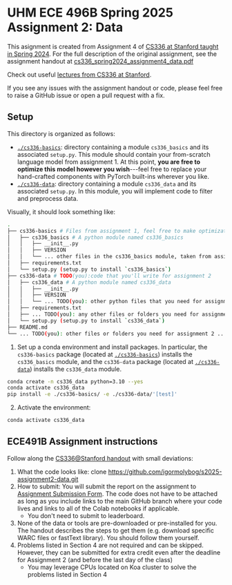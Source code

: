 # UHM ECE 496B Spring 2025 Assignment 2: Data

This asignment is created from Assignment 4 of [CS336 at Stanford taught in Spring 2024](https://stanford-cs336.github.io/spring2024/). 
For the full description of the original assignment, see the assignment handout at
[cs336_spring2024_assignment4_data.pdf](./cs336_spring2024_assignment4_data.pdf)

Check out useful [lectures from CS336 at Stanford](https://github.com/stanford-cs336/spring2024-lectures).

If you see any issues with the assignment handout or code, please feel free to
raise a GitHub issue or open a pull request with a fix.

## Setup

This directory is organized as follows:

- [`./cs336-basics`](./cs336-basics): directory containing a module
  `cs336_basics` and its associated `setup.py`. This module should contain your
  from-scratch language model from assignment 1. At this point, **you are free
  to optimize this model however you wish**---feel free to replace your
  hand-crafted components with PyTorch built-ins wherever you like.
- [`./cs336-data`](./cs336-data): directory containing a module
  `cs336_data` and its associated `setup.py`. In this module, you will
  implement code to filter and preprocess data.

Visually, it should look something like:

``` sh
.
├── cs336-basics # Files from assignment 1, feel free to make optimizations 
│   ├── cs336_basics # A python module named cs336_basics
│   │   ├── __init__.py
│   │   ├── VERSION
│   │   └── ... other files in the cs336_basics module, taken from assignment 1 ...
│   ├── requirements.txt
│   └── setup.py (setup.py to install `cs336_basics`) 
├── cs336-data # TODO(you):code that you'll write for assignment 2
│   ├── cs336_data # A python module named cs336_data
│   │   ├── __init__.py
│   │   ├── VERSION
│   │   └── ... TODO(you): other python files that you need for assignment 2 ...
│   ├── requirements.txt
│   ├── ... TODO(you): any other files or folders you need for assignment 2 ...
│   └── setup.py (setup.py to install `cs336_data`)
├── README.md
└── ... TODO(you): other files or folders you need for assignment 2 ...
```

1. Set up a conda environment and install packages. In particular, the
   `cs336-basics` package (located at [`./cs336-basics`](./cs336-basics))
   installs the `cs336_basics` module, and the `cs336-data` package (located
   at [`./cs336-data`](./cs336-data)) installs the `cs336_data` module.

``` sh
conda create -n cs336_data python=3.10 --yes
conda activate cs336_data
pip install -e ./cs336-basics/ -e ./cs336-data/'[test]'
```

2. Activate the environment:

``` sh
conda activate cs336_data
```

## ECE491B Assignment instructions

Follow along the [CS336@Stanford handout](./cs336_spring2024_assignment4_data.pdf) with small deviations:
1. What the code looks like: clone https://github.com/igormolybog/s2025-assignment2-data.git
2. How to submit: You will submit the report on the assignment to [Assignment Submission Form](https://forms.gle/CSRweWjuBxvYbb9MA). The code does not have to be attached as long as you include links to the main GitHub branch where your code lives and links to all of the Colab notebooks if applicable.
    - You don't need to submit to leaderboard.
3. None of the data or tools are pre-downloaded or pre-installed for you. The handout describes the steps to get them (e.g. download specific WARC files or fastText library). You should follow them yourself.
4. Problems listed in Section 4 are not required and can be skipped. However, they can be submitted for extra credit even after the deadline for Assignment 2 (and before the last day of the class) 
    - You may leverage CPUs located on Koa cluster to solve the problems listed in Section 4
